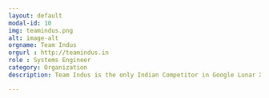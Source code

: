 ```yaml
---
layout: default
modal-id: 10
img: teamindus.png
alt: image-alt
orgname: Team Indus
orgurl : http://teamindus.in
role : Systems Engineer
category: Organization
description: Team Indus is the only Indian Competitor in Google Lunar XPrize Competition. It is currently one of the finalists and the winner of two milestone prizes. Team Indus aims to launch a spacecraft and a rover to the Moon by 2018.

---
```

